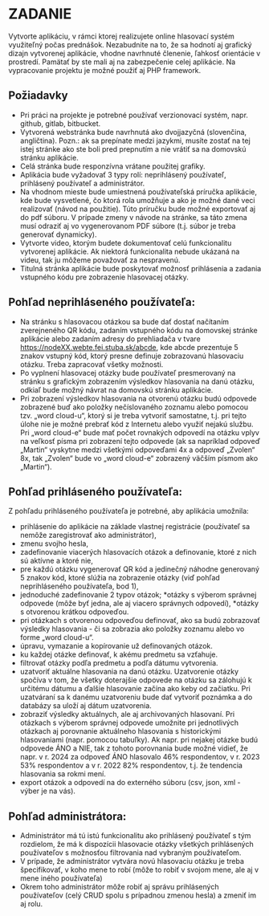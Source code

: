 # ZADANIE

Vytvorte aplikáciu, v rámci ktorej realizujete online hlasovací systém využiteľný počas prednášok. Nezabudnite na to, že sa hodnotí aj grafický dizajn vytvorenej aplikácie, vhodne navrhnuté členenie, ľahkosť orientácie v prostredí. Pamätať by ste mali aj na zabezpečenie celej aplikácie. Na vypracovanie projektu je možné použiť aj PHP framework.

## Požiadavky

* Pri práci na projekte je potrebné používať verzionovací systém, napr. github, gitlab, bitbucket.
* Vytvorená webstránka bude navrhnutá ako dvojjazyčná (slovenčina, angličtina).
Pozn.: ak sa prepínate medzi jazykmi, musíte zostať na tej istej stránke ako ste boli pred prepnutím a nie vrátiť sa na domovskú stránku aplikácie.
* Celá stránka bude responzívna vrátane použitej grafiky.
* Aplikácia bude vyžadovať 3 typy rolí: neprihlásený používateľ, prihlásený používateľ a administrátor.
* Na vhodnom mieste bude umiestnená používateľská príručka aplikácie, kde bude vysvetlené, čo ktorá rola umožňuje a ako je možné dané veci realizovať (návod na použitie). Túto príručku bude možné exportovať aj do pdf súboru. V prípade zmeny v návode na stránke, sa táto zmena musí odraziť aj vo vygenerovanom PDF súbore (t.j. súbor je treba generovať dynamicky).
* Vytvorte video, ktorým budete dokumentovať celú funkcionalitu vytvorenej aplikácie. Ak niektorá funkcionalita nebude ukázaná na videu, tak ju môžeme považovať za nespravenú.
* Titulná stránka aplikácie bude poskytovať možnosť prihlásenia a zadania vstupného kódu pre zobrazenie hlasovacej otázky.

## Pohľad neprihláseného používateľa:

* Na stránku s hlasovacou otázkou sa bude dať dostať načítaním zverejneného QR kódu, zadaním vstupného kódu na domovskej stránke aplikácie alebo zadaním adresy do prehliadača v tvare https://nodeXX.webte.fei.stuba.sk/abcde, kde abcde prezentuje 5 znakov vstupný kód, ktorý presne definuje zobrazovanú hlasovaciu otázku. Treba zapracovať všetky možnosti.
* Po vyplnení hlasovacej otázky bude používateľ presmerovaný na stránku s grafickým zobrazením výsledkov hlasovania na danú otázku, odkiaľ bude možný návrat na domovskú stránku aplikácie.
* Pri zobrazení výsledkov hlasovania na otvorenú otázku budú odpovede zobrazené buď ako položky nečíslovaného zoznamu alebo pomocou tzv. „word cloud-u“, ktorý si je treba vytvoriť samostatne, t.j. pri tejto úlohe nie je možné prebrať kód z Internetu alebo využiť nejakú službu. Pri „word cloud-e“ bude mať počet rovnakých odpovedí na otázku vplyv na veľkosť písma pri zobrazení tejto odpovede (ak sa napríklad odpoveď „Martin“ vyskytne medzi všetkými odpoveďami 4x a odpoveď „Zvolen“ 8x, tak „Zvolen“ bude vo „word cloud-e“ zobrazený väčším písmom ako „Martin“).

## Pohľad prihláseného používateľa:
Z pohľadu prihláseného používateľa je potrebné, aby aplikácia umožnila:

* prihlásenie do aplikácie na základe vlastnej registrácie (používateľ sa nemôže zaregistrovať ako administrátor),
* zmenu svojho hesla,
* zadefinovanie viacerých hlasovacích otázok a definovanie, ktoré z nich sú aktívne a ktoré nie,
* pre každú otázku vygenerovať QR kód a jedinečný náhodne generovaný 5 znakov kód, ktoré slúžia na zobrazenie otázky (viď pohľad neprihláseného používateľa, bod 1),
* jednoduché zadefinovanie 2 typov otázok;
    *otázky s výberom správnej odpovede (môže byť jedna, ale aj viacero správnych odpovedí),
    *otázky s otvorenou krátkou odpoveďou.
* pri otázkach s otvorenou odpoveďou definovať, ako sa budú zobrazovať výsledky hlasovania - či sa zobrazia ako položky zoznamu alebo vo forme „word cloud-u“.
* úpravu, vymazanie a kopírovanie už definovaných otázok.
* ku každej otázke definovať, k akému predmetu sa vzťahuje.
* filtrovať otázky podľa predmetu a podľa dátumu vytvorenia.
* uzatvoriť aktuálne hlasovania na danú otázku. Uzatvorenie otázky spočíva v tom, že všetky doterajšie odpovede na otázku sa zálohujú k určitému dátumu a ďalšie hlasovanie začína ako keby od začiatku. Pri uzatváraní sa k danému uzatvoreniu bude dať vytvoriť poznámka a do databázy sa uloží aj dátum uzatvorenia.
* zobraziť výsledky aktuálnych, ale aj archivovaných hlasovaní. Pri otázkach s výberom správnej odpovede umožnite pri jednotlivých otázkach aj porovnanie aktuálneho hlasovania s historickými hlasovaniami (napr. pomocou tabuľky). Ak napr. pri nejakej otázke budú odpovede ÁNO a NIE, tak z tohoto porovnania bude možné vidieť, že napr. v r. 2024 za odpoveď ÁNO hlasovalo 46% respondentov, v r. 2023 53% respondentov a v r. 2022 82% respondentov, t.j. že tendencia hlasovania sa rokmi mení.
* export otázok a odpovedí na do externého súboru (csv, json, xml - výber je na vás).

## Pohľad administrátora:

* Administrátor má tú istú funkcionalitu ako prihlásený používateľ s tým rozdielom, že má k dispozícii hlasovacie otázky všetkých prihlásených používateľov s možnosťou filtrovania nad vybraným používateľom.
* V prípade, že administrátor vytvára novú hlasovaciu otázku je treba špecifikovať, v koho mene to robí (môže to robiť v svojom mene, ale aj v mene iného používateľa)
* Okrem toho administrátor môže robiť aj správu prihlásených používateľov (celý CRUD spolu s prípadnou zmenou hesla) a zmeniť im aj rolu.

